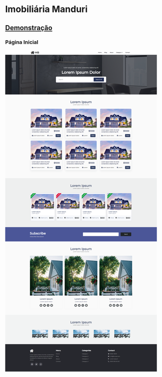 # Imobiliária Manduri
## [Demonstração](https://realestate.musabalki.com/)

### Página Inicial
<img src="screen.png" />
